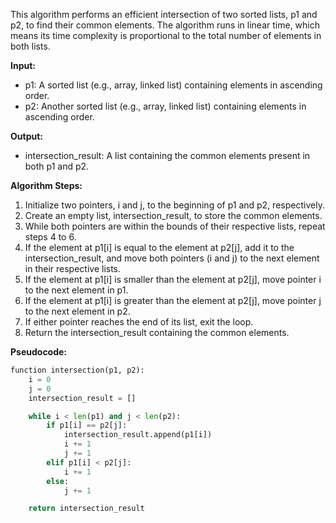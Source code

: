 This algorithm performs an efficient intersection of two sorted lists, p1 and p2, to find their common elements. The algorithm runs in linear time, which means its time complexity is proportional to the total number of elements in both lists.

**Input:**

- p1: A sorted list (e.g., array, linked list) containing elements in ascending order.
- p2: Another sorted list (e.g., array, linked list) containing elements in ascending order.

**Output:**

- intersection_result: A list containing the common elements present in both p1 and p2.

**Algorithm Steps:**

1. Initialize two pointers, i and j, to the beginning of p1 and p2, respectively.
2. Create an empty list, intersection_result, to store the common elements.
3. While both pointers are within the bounds of their respective lists, repeat steps 4 to 6.
4. If the element at p1[i] is equal to the element at p2[j], add it to the intersection_result, and move both pointers (i and j) to the next element in their respective lists.
5. If the element at p1[i] is smaller than the element at p2[j], move pointer i to the next element in p1.
6. If the element at p1[i] is greater than the element at p2[j], move pointer j to the next element in p2.
7. If either pointer reaches the end of its list, exit the loop.
8. Return the intersection_result containing the common elements.

**Pseudocode:**
```python
function intersection(p1, p2):
    i = 0
    j = 0
    intersection_result = []

    while i < len(p1) and j < len(p2):
        if p1[i] == p2[j]:
            intersection_result.append(p1[i])
            i += 1
            j += 1
        elif p1[i] < p2[j]:
            i += 1
        else:
            j += 1

    return intersection_result
```
